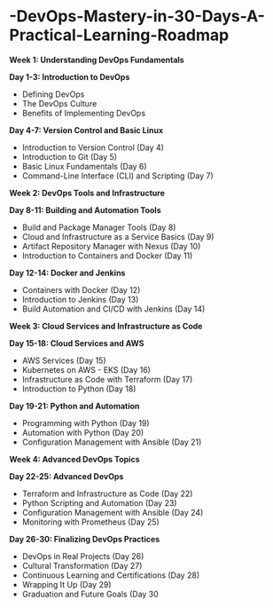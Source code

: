 # -DevOps-Mastery-in-30-Days-A-Practical-Learning-Roadmap

**Week 1: Understanding DevOps Fundamentals**

**Day 1-3: Introduction to DevOps**
- Defining DevOps
- The DevOps Culture
- Benefits of Implementing DevOps

**Day 4-7: Version Control and Basic Linux**
- Introduction to Version Control (Day 4)
- Introduction to Git (Day 5)
- Basic Linux Fundamentals (Day 6)
- Command-Line Interface (CLI) and Scripting (Day 7)

**Week 2: DevOps Tools and Infrastructure**

**Day 8-11: Building and Automation Tools**
- Build and Package Manager Tools (Day 8)
- Cloud and Infrastructure as a Service Basics (Day 9)
- Artifact Repository Manager with Nexus (Day 10)
- Introduction to Containers and Docker (Day 11)

**Day 12-14: Docker and Jenkins**
- Containers with Docker (Day 12)
- Introduction to Jenkins (Day 13)
- Build Automation and CI/CD with Jenkins (Day 14)

**Week 3: Cloud Services and Infrastructure as Code**

**Day 15-18: Cloud Services and AWS**
- AWS Services (Day 15)
- Kubernetes on AWS - EKS (Day 16)
- Infrastructure as Code with Terraform (Day 17)
- Introduction to Python (Day 18)

**Day 19-21: Python and Automation**
- Programming with Python (Day 19)
- Automation with Python (Day 20)
- Configuration Management with Ansible (Day 21)

**Week 4: Advanced DevOps Topics**

**Day 22-25: Advanced DevOps**
- Terraform and Infrastructure as Code (Day 22)
- Python Scripting and Automation (Day 23)
- Configuration Management with Ansible (Day 24)
- Monitoring with Prometheus (Day 25)

**Day 26-30: Finalizing DevOps Practices**
- DevOps in Real Projects (Day 26)
- Cultural Transformation (Day 27)
- Continuous Learning and Certifications (Day 28)
- Wrapping It Up (Day 29)
- Graduation and Future Goals (Day 30
